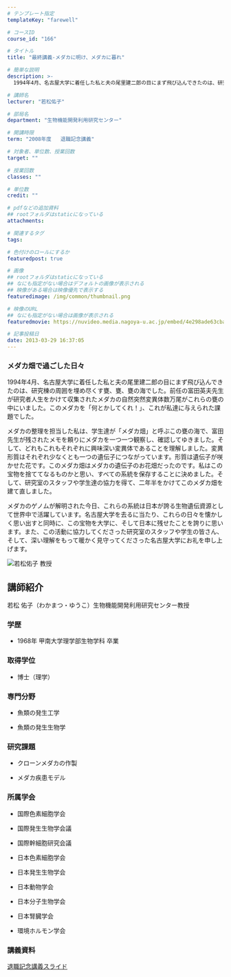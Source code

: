 ```yaml
---
# テンプレート指定
templateKey: "farewell"

# コースID
course_id: "166"

# タイトル
title: "最終講義-メダカに明け、メダカに暮れ"

# 簡単な説明
description: >-
  1994年4月、名古屋大学に着任した私と夫の尾里建二郎の目にまず飛び込んできたのは、研究棟の周囲を埋め尽くす甕、甕、甕の海でした。前任の富田英夫先生が研究者人生をかけて収集されたメダカの自然突...

# 講師名
lecturer: "若松佑子"

# 部局名
department: "生物機能開発利用研究センター"

# 開講時限
term: "2008年度	退職記念講義"

# 対象者、単位数、授業回数
target: ""

# 授業回数
classes: ""

# 単位数
credit: ""

# pdfなどの追加資料
## rootフォルダはstaticになっている
attachments: 

# 関連するタグ
tags:

# 色付けのロールにするか
featuredpost: true

# 画像
## rootフォルダはstaticになっている
## なにも指定がない場合はデフォルトの画像が表示される
## 映像がある場合は映像優先で表示する
featuredimage: /img/common/thumbnail.png

# 映像のURL
## なにも指定がない場合は画像が表示される
featuredmovie: https://nuvideo.media.nagoya-u.ac.jp/embed/4e298ade63cbae8729a497eed78653ddd89ea3d7

# 記事投稿日
date: 2013-03-29 16:37:05
---
```


### メダカ畑で過ごした日々


1994年4月、名古屋大学に着任した私と夫の尾里建二郎の目にまず飛び込んできたのは、研究棟の周囲を埋め尽くす甕、甕、甕の海でした。前任の富田英夫先生が研究者人生をかけて収集されたメダカの自然突然変異体数万尾がこれらの甕の中にいました。このメダカを「何とかしてくれ！」、これが私達に与えられた課題でした。

メダカの整理を担当した私は、学生達が「メダカ畑」と呼ぶこの甕の海で、富田先生が残されたメモを頼りにメダカを一つ一つ観察し、確認してゆきました。そして、どれもこれもそれぞれに興味深い変異体であることを理解しました。変異形質はそれぞれ少なくとも一つの遺伝子につながっています。形質は遺伝子が咲かせた花です。このメダカ畑はメダカの遺伝子のお花畑だったのです。私はこの宝物を捨ててなるものかと思い、すべての系統を保存することに決めました。そして、研究室のスタッフや学生達の協力を得て、二年半をかけてこのメダカ畑を建て直しました。

メダカのゲノムが解明された今日、これらの系統は日本が誇る生物遺伝資源として世界中で活躍しています。名古屋大学を去るに当たり、これらの日々を懐かしく思い出すと同時に、この宝物を大学に、そして日本に残せたことを誇りに思います。また、この活動に協力してくださった研究室のスタッフや学生の皆さん、そして、深い理解をもって暖かく見守ってくださった名古屋大学にお礼を申し上げます。


![若松佑子 教授](/files/166/face.jpg) 

## 講師紹介


若松 佑子（わかまつ・ゆうこ）生物機能開発利用研究センター教授


### 学歴



* 1968年 甲南大学理学部生物学科 卒業


### 取得学位



* 博士（理学）


### 専門分野



* 魚類の発生工学

* 魚類の発生生物学


### 研究課題



* クローンメダカの作製

* メダカ疾患モデル


### 所属学会



* 国際色素細胞学会

* 国際発生生物学会議

* 国際幹細胞研究会議

* 日本色素細胞学会

* 日本発生生物学会

* 日本動物学会

* 日本分子生物学会

* 日本腎臓学会
* 環境ホルモン学会


### 講義資料


[退職記念講義スライド](/files/166/resume.pdf) 
